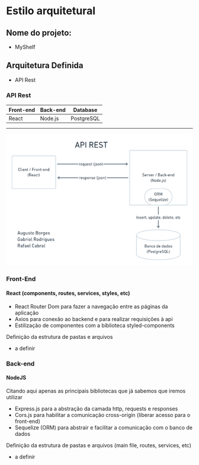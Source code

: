 # Estilo arquitetural

## Nome do projeto:
  - MyShelf
  
## Arquitetura Definida
  - API Rest
  
### API Rest
| Front-end | Back-end | Database |
|-----------|----------|----------|
| React     | Node.js  |PostgreSQL|
-----------------------------------

![API Rest Diagram](../API_rest_diagram.png)
  
### Front-End

#### React (components, routes, services, styles, etc)
 - React Router Dom para fazer a navegação entre as páginas da aplicação
 - Axios para conexão ao backend e para realizar requisições à api
 - Estilização de componentes com a biblioteca styled-components

Definição da estrutura de pastas e arquivos
 - a definir

### Back-end

#### NodeJS
 Citando aqui apenas as principais bibliotecas que já sabemos que iremos utilizar
 - Express.js para a abstração da camada http, requests e responses
 - Cors.js para habilitar a comunicação cross-origin (liberar acesso para o front-end)
 - Sequelize (ORM) para abstrair e facilitar a comunicação com o banco de dados
 
 Definição da estrutura de pastas e arquivos (main file, routes, services, etc)
 - a definir
